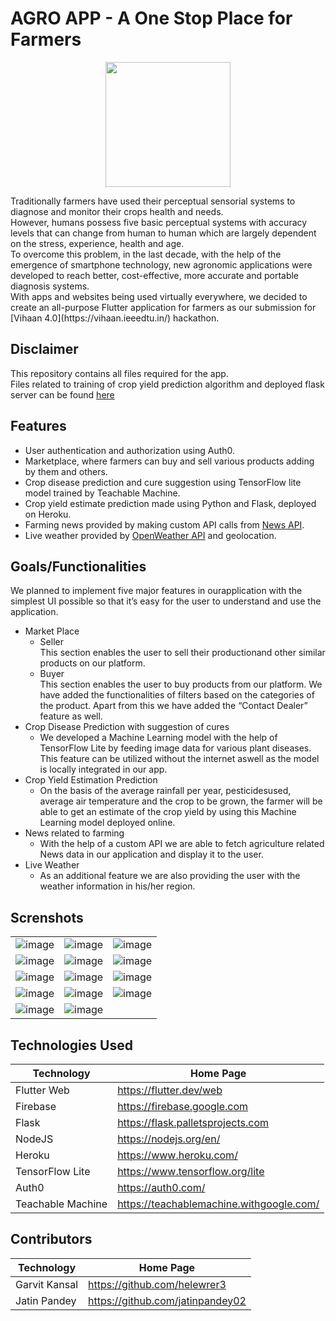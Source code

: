 # AGRO APP - A One Stop Place for Farmers

<p align="center">
  <img width="200" height="200" src="https://github.com/helewrer3/vihaan_app/blob/garvit/assets/images/logo.png">
</p>
Traditionally farmers have used their perceptual sensorial systems to diagnose and monitor their crops health and needs. <br/>
However, humans possess five basic perceptual systems with accuracy levels that can change from human to human which are largely dependent on the stress, experience, health and age.<br/>
To overcome this problem, in the last decade, with the help of the emergence of smartphone technology, new agronomic applications were developed to reach better, cost-effective, more accurate and portable diagnosis systems.<br/> 
With apps and websites being used virtually everywhere, we decided to create an all-purpose Flutter application for farmers as our submission for [Vihaan 4.0](https://vihaan.ieeedtu.in/) hackathon.

## Disclaimer

This repository contains all files required for the app.<br/>
Files related to training of crop yield prediction algorithm and deployed flask server can be found [here](https://github.com/jatinpandey02/Crop-Yield-API-Flask)

## Features

- User authentication and authorization using Auth0.
- Marketplace, where farmers can buy and sell various products adding by them and others.
- Crop disease prediction and cure suggestion using TensorFlow lite model trained by Teachable Machine.
- Crop yield estimate prediction made using Python and Flask, deployed on Heroku.
- Farming news provided by making custom API calls from [News API](https://newsapi.org/).
- Live weather provided by [OpenWeather API](https://openweathermap.org/api) and geolocation.

## Goals/Functionalities

We planned to implement five major features in ourapplication with the simplest UI possible so that it’s easy for the user to understand and use the application.

- Market Place
  - Seller<br/>
    This section enables the user to sell their productionand other similar products on our platform.
  - Buyer<br/>
    This section enables the user to buy products from our platform. We have added the functionalities of filters based on the categories of the product. Apart from this we have added the “Contact Dealer” feature as well.
- Crop Disease Prediction with suggestion of cures
  - We developed a Machine Learning model with the help of TensorFlow Lite by feeding image data for various plant diseases. This feature can be utilized without the internet aswell as the model is locally integrated in our app.
- Crop Yield Estimation Prediction
  - On the basis of the average rainfall per year, pesticidesused, average air temperature and the crop to be grown, the farmer will be able to get an estimate of the crop yield by using this Machine Learning model deployed online.
- News related to farming
  - With the help of a custom API we are able to fetch agriculture related News data in our application and display it to the user.
- Live Weather
  - As an additional feature we are also providing the user with the weather information in his/her region.

## Screnshots

|                                                                                                     |                                                                                                     |                                                                                                     |
| --------------------------------------------------------------------------------------------------- | --------------------------------------------------------------------------------------------------- | --------------------------------------------------------------------------------------------------- |
| ![image](https://github.com/helewrer3/vihaan_app/blob/garvit/screenshots/Screenshot_1618121953.png) | ![image](https://github.com/helewrer3/vihaan_app/blob/garvit/screenshots/Screenshot_1618121984.png) | ![image](https://github.com/helewrer3/vihaan_app/blob/garvit/screenshots/Screenshot_1618121997.png) |
| ![image](https://github.com/helewrer3/vihaan_app/blob/garvit/screenshots/Screenshot_1618122018.png) | ![image](https://github.com/helewrer3/vihaan_app/blob/garvit/screenshots/Screenshot_1618122022.png) | ![image](https://github.com/helewrer3/vihaan_app/blob/garvit/screenshots/Screenshot_1618122067.png) |
| ![image](https://github.com/helewrer3/vihaan_app/blob/garvit/screenshots/Screenshot_1618122090.png) | ![image](https://github.com/helewrer3/vihaan_app/blob/garvit/screenshots/Screenshot_1618122102.png) | ![image](https://github.com/helewrer3/vihaan_app/blob/garvit/screenshots/Screenshot_1618122112.png) |
| ![image](https://github.com/helewrer3/vihaan_app/blob/garvit/screenshots/Screenshot_1618122120.png) | ![image](https://github.com/helewrer3/vihaan_app/blob/garvit/screenshots/Screenshot_1618122124.png) | ![image](https://github.com/helewrer3/vihaan_app/blob/garvit/screenshots/Screenshot_1618122269.png) |
| ![image](https://github.com/helewrer3/vihaan_app/blob/garvit/screenshots/Screenshot_1618122337.png) | ![image](https://github.com/helewrer3/vihaan_app/blob/garvit/screenshots/Screenshot_1618122904.png) |                                                                                                     |

## Technologies Used

| Technology        | Home Page                                |
| ----------------- | ---------------------------------------- |
| Flutter Web       | https://flutter.dev/web                  |
| Firebase          | https://firebase.google.com              |
| Flask             | https://flask.palletsprojects.com        |
| NodeJS            | https://nodejs.org/en/                   |
| Heroku            | https://www.heroku.com/                  |
| TensorFlow Lite   | https://www.tensorflow.org/lite          |
| Auth0             | https://auth0.com/                       |
| Teachable Machine | https://teachablemachine.withgoogle.com/ |

## Contributors

| Technology    | Home Page                        |
| ------------- | -------------------------------- |
| Garvit Kansal | https://github.com/helewrer3     |
| Jatin Pandey  | https://github.com/jatinpandey02 |
